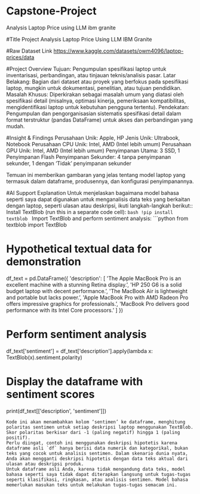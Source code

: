 # Capstone-Project
Analysis Laptop Price using LLM ibm granite

#Title Project
Analysis Laptop Price Using LLM IBM Granite

#Raw Dataset Link
https://www.kaggle.com/datasets/owm4096/laptop-prices/data

#Project Overview
Tujuan: Pengumpulan spesifikasi laptop untuk inventarisasi, perbandingan, atau tinjauan teknis/analisis pasar.
Latar Belakang: Bagian dari dataset atau proyek yang berfokus pada spesifikasi laptop, mungkin untuk dokumentasi, penelitian, atau tujuan pendidikan.
Masalah Khusus: Diperkirakan sebagai masalah umum yang diatasi oleh spesifikasi detail (misalnya, optimasi kinerja, pemeriksaan kompatibilitas, mengidentifikasi laptop untuk kebutuhan pengguna tertentu).
Pendekatan: Pengumpulan dan pengorganisasian sistematis spesifikasi detail dalam format terstruktur (pandas DataFrame) untuk akses dan perbandingan yang mudah.

#Insight & Findings
Perusahaan Unik: Apple, HP 
Jenis Unik: Ultrabook, Notebook 
Perusahaan CPU Unik: Intel, AMD (Intel lebih umum) 
Perusahaan GPU Unik: Intel, AMD (Intel lebih umum) 
Penyimpanan Utama: 3 SSD, 1 Penyimpanan Flash 
Penyimpanan Sekunder: 4 tanpa penyimpanan sekunder, 1 dengan ‘Tidak’ penyimpanan sekunder 

Temuan ini memberikan gambaran yang jelas tentang model laptop yang termasuk dalam dataframe, produsennya, dan konfigurasi penyimpanannya.

#AI Support Explanation
Untuk menjelaskan bagaimana model bahasa seperti saya dapat digunakan untuk menganalisis data teks yang berkaitan dengan laptop, seperti ulasan atau deskripsi, ikuti langkah-langkah berikut:: 
Install TextBlob (run this in a separate code cell): ```bash !pip install textblob ``` 
Import TextBlob and perform sentiment analysis: ```python 
from textblob import TextBlob 
# Hypothetical textual data for demonstration 
df_text = pd.DataFrame({ 
'description': [ 
'The Apple MacBook Pro is an excellent machine with a stunning Retina display.’, 
'HP 250 G6 is a solid budget laptop with decent performance.’, 
'The MacBook Air is lightweight and portable but lacks power.’, 
'Apple MacBook Pro with AMD Radeon Pro offers impressive graphics for professionals.’, 
'MacBook Pro delivers good performance with its Intel Core processors.’ 
] 
}) 
# Perform sentiment analysis 
df_text['sentiment'] = df_text['description'].apply(lambda x: TextBlob(x).sentiment.polarity) 

# Display the dataframe with sentiment scores 
print(df_text[['description', 'sentiment']]) 
``` 
Kode ini akan menambahkan kolom ‘sentimen’ ke dataframe, menghitung polaritas sentimen untuk setiap deskripsi laptop menggunakan TextBlob. Skor polaritas berkisar dari -1 (paling negatif) hingga 1 (paling positif).
Perlu diingat, contoh ini menggunakan deskripsi hipotetis karena dataframe asli `df` hanya berisi data numerik dan kategorikal, bukan teks yang cocok untuk analisis sentimen. Dalam skenario dunia nyata, Anda akan mengganti deskripsi hipotetis dengan data teks aktual dari ulasan atau deskripsi produk.
Untuk dataframe asli Anda, karena tidak mengandung data teks, model bahasa seperti saya tidak dapat diterapkan langsung untuk tugas-tugas seperti klasifikasi, ringkasan, atau analisis sentimen. Model bahasa memerlukan masukan teks untuk melakukan tugas-tugas semacam ini.

